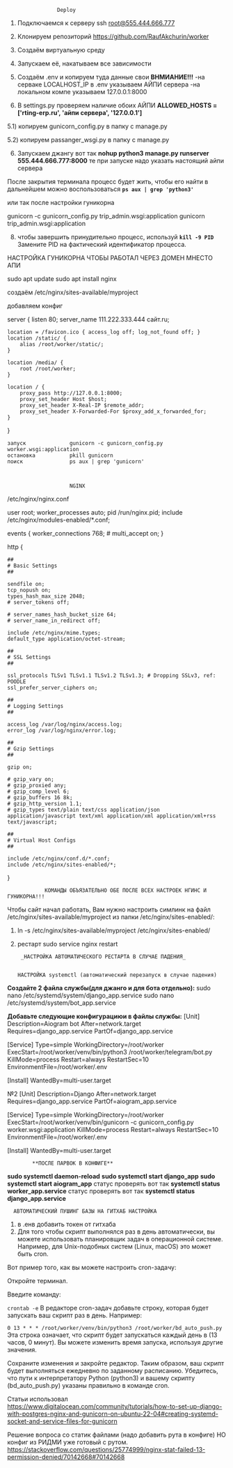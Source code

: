                     Deploy  
1) Подключаемся к серверу ssh root@555.444.666.777

2) Клонируем репозиторий https://github.com/RaufAkchurin/worker

2) Создаём виртуальную среду

3) Запускаем её, накатываем все зависимости

4) Создаём .env и копируем туда данные свои
**ВНМИАНИЕ!!!**
-на серваке LOCALHOST_IP в .env указываем АЙПИ сервера
-на локальном компе указываем 127.0.0.1:8000

5) В settings.py проверяем наличие обоих АЙПИ **ALLOWED_HOSTS = ['rting-erp.ru', 'айпи сервера', '127.0.0.1']**

5.1) копируем gunicorn_config.py в папку с manage.py

5.2) копируем passanger_wsgi.py в папку с manage.py

6) Запускаем джангу вот так 
**nohup python3 manage.py runserver 555.444.666.777:8000**
те при запуске надо указать настоящий айпи сервера

После закрытия терминала процесс будет жить, чтобы его найти в 
дальнейшем можно воспользоваться
**`ps aux | grep 'python3'`**

или так после настройки гуникорна

gunicorn -c gunicorn_config.py trip_admin.wsgi:application
gunicorn trip_admin.wsgi:application

   8) чтобы завершить принудительно процесс, используй
   **`kill -9 PID`**
   Замените PID на фактический идентификатор процесса.



НАСТРОЙКА ГУНИКОРНА ЧТОБЫ РАБОТАЛ ЧЕРЕЗ ДОМЕН МНЕСТО АПИ

sudo apt update
sudo apt install nginx


создаём /etc/nginx/sites-available/myproject

добавляем  конфиг

server {
    listen 80;
    server_name 111.222.333.444 сайт.ru;  

    location = /favicon.ico { access_log off; log_not_found off; }
    location /static/ {
        alias /root/worker/static/;
    }

    location /media/ {
        root /root/worker;
    }

    location / {
        proxy_pass http://127.0.0.1:8000;
        proxy_set_header Host $host;
        proxy_set_header X-Real-IP $remote_addr;
        proxy_set_header X-Forwarded-For $proxy_add_x_forwarded_for;
    }
}


    запуск              gunicorn -c gunicorn_config.py worker.wsgi:application
    остановка           pkill gunicorn
    поиск               ps aux | grep 'gunicorn'



                        NGINX

/etc/nginx/nginx.conf

user root;
worker_processes auto;
pid /run/nginx.pid;
include /etc/nginx/modules-enabled/*.conf;

events {
	worker_connections 768;
	# multi_accept on;
}

http {

	##
	# Basic Settings
	##

	sendfile on;
	tcp_nopush on;
	types_hash_max_size 2048;
	# server_tokens off;

	# server_names_hash_bucket_size 64;
	# server_name_in_redirect off;

	include /etc/nginx/mime.types;
	default_type application/octet-stream;

	##
	# SSL Settings
	##

	ssl_protocols TLSv1 TLSv1.1 TLSv1.2 TLSv1.3; # Dropping SSLv3, ref: POODLE
	ssl_prefer_server_ciphers on;

	##
	# Logging Settings
	##

	access_log /var/log/nginx/access.log;
	error_log /var/log/nginx/error.log;

	##
	# Gzip Settings
	##

	gzip on;

	# gzip_vary on;
	# gzip_proxied any;
	# gzip_comp_level 6;
	# gzip_buffers 16 8k;
	# gzip_http_version 1.1;
	# gzip_types text/plain text/css application/json application/javascript text/xml application/xml application/xml+rss text/javascript;

	##
	# Virtual Host Configs
	##

	include /etc/nginx/conf.d/*.conf;
	include /etc/nginx/sites-enabled/*;
}


                КОМАНДЫ ОБЪЯЗАТЕЛЬНО ОБЕ ПОСЛЕ ВСЕХ НАСТРОЕК НГИНС И ГУНИКОРНА!!!
Чтобы сайт начал работать, Вам нужно настроить симлинк на файл /etc/nginx/sites-available/myproject из папки /etc/nginx/sites-enabled/:
 1) ln -s /etc/nginx/sites-available/myproject /etc/nginx/sites-enabled/
 2) рестарт sudo service nginx restart
 

    


         _НАСТРОЙКА АВТОМАТИЧЕСКОГО РЕСТАРТА В СЛУЧАЕ ПАДЕНИЯ_


        НАСТРОЙКА systemctl (автоматический перезапуск в случае падения)

**Создайте  2 файла службы(для джанго и для бота отдельно):**
sudo nano /etc/systemd/system/django_app.service
sudo nano /etc/systemd/system/bot_app.service


**Добавьте следующие конфигурациюи в файлы службы:**
[Unit]
Description=Aiogram bot
After=network.target
Requires=django_app.service
PartOf=django_app.service

[Service]
Type=simple
WorkingDirectory=/root/worker
ExecStart=/root/worker/venv/bin/python3 /root/worker/telegram/bot.py
KillMode=process
Restart=always
RestartSec=10
EnvironmentFile=/root/worker/.env

[Install]
WantedBy=multi-user.target


№2
[Unit]
Description=Django
After=network.target
Requires=django_app.service
PartOf=aiogram_app.service

[Service]
Type=simple
WorkingDirectory=/root/worker
ExecStart=/root/worker/venv/bin/gunicorn -c gunicorn_config.py worker.wsgi:application
KillMode=process
Restart=always
RestartSec=10
EnvironmentFile=/root/worker/.env

[Install]
WantedBy=multi-user.target






            **ПОСЛЕ ПАРВОК В КОНФИГЕ**
**sudo systemctl daemon-reload**
**sudo systemctl start django_app**
**sudo systemctl start aiogram_app**
статус проверять вот так **systemctl status worker_app.service**
статус проверять вот так **systemctl status django_app.service**


      АВТОМАТИЧЕСКИЙ ПУШИНГ БАЗЫ НА ГИТХАБ НАСТРОЙКА

1) в .енв добавить токен от гитхаба
2) Для того чтобы скрипт выполнялся раз в день автоматически, вы можете использовать планировщик задач в операционной системе. Например, для Unix-подобных систем (Linux, macOS) это может быть cron.

Вот пример того, как вы можете настроить cron-задачу:

Откройте терминал.

Введите команду:

`crontab -e`
В редакторе cron-задач добавьте строку, которая будет запускать ваш скрипт раз в день. Например:

`0 13 * * * /root/worker/venv/bin/python3 /root/worker/bd_auto_push.py`
Эта строка означает, что скрипт будет запускаться каждый день в (13 часов, 0 минут). Вы можете изменить время запуска, используя другие значения.

Сохраните изменения и закройте редактор.
Таким образом, ваш скрипт будет выполняться ежедневно по заданному расписанию. Убедитесь, что пути к интерпретатору Python (python3) и вашему скрипту (bd_auto_push.py) указаны правильно в команде cron.


               



Статьи использовал
https://www.digitalocean.com/community/tutorials/how-to-set-up-django-with-postgres-nginx-and-gunicorn-on-ubuntu-22-04#creating-systemd-socket-and-service-files-for-gunicorn

Решение вопроса со статик файлами (надо добавить рута в конфиге)
НО конфиг из РИДМИ уже готовый с рутом.
https://stackoverflow.com/questions/25774999/nginx-stat-failed-13-permission-denied/70142668#70142668



